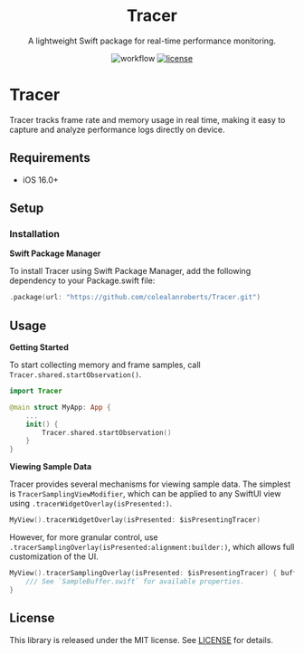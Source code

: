 <h1 align="center">Tracer</h1>
<p align="center">
</p>
<p align="center">A lightweight Swift package for real-time performance monitoring.</p>
<p align="center">
  <img alt="workflow" src="https://github.com/colealanroberts/Tracer/actions/workflows/main.yml/badge.svg"></a>
  <a href="LICENSE"><img alt="license" src="https://img.shields.io/badge/license-MIT-black.svg"></a>
</p>


# Tracer

Tracer tracks frame rate and memory usage in real time, making it easy to capture and analyze performance logs directly on device.

## Requirements

- iOS 16.0+

## Setup
### Installation

**Swift Package Manager**

To install Tracer using Swift Package Manager, add the following dependency to your Package.swift file:

```swift
.package(url: "https://github.com/colealanroberts/Tracer.git")
```

## Usage

**Getting Started**

To start collecting memory and frame samples, call `Tracer.shared.startObservation()`. 

```swift
import Tracer

@main struct MyApp: App {
    ...
    init() {
        Tracer.shared.startObservation()
    }
}
```

**Viewing Sample Data**

Tracer provides several mechanisms for viewing sample data. The simplest is `TracerSamplingViewModifier`, which can be applied to any SwiftUI view using `.tracerWidgetOverlay(isPresented:)`.

```swift
MyView().tracerWidgetOverlay(isPresented: $isPresentingTracer)
```

However, for more granular control, use `.tracerSamplingOverlay(isPresented:alignment:builder:)`, which allows full customization of the UI.

```swift
MyView().tracerSamplingOverlay(isPresented: $isPresentingTracer) { buffer in
    /// See `SampleBuffer.swift` for available properties.
}
```



## License
This library is released under the MIT license. See [LICENSE](LICENSE) for details.
